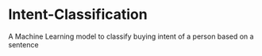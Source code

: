 # Intent-Classification
A Machine Learning model to classify buying intent of a person based on a sentence
